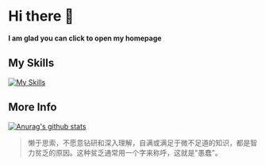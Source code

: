 # Hi there 👋

**I am glad you can click to open my homepage**

## My Skills

[![My Skills](https://skillicons.dev/icons?i=go,php,lua,python,vue,linux,k8s,docker,mysql,mongodb,redis,kafka,rabbitmq,laravel&perline=5)](https://skillicons.dev)

## More Info

[![Anurag's github stats](https://github-readme-stats.vercel.app/api?username=HiJohnnyLee)](https://github.com/HiJohnnyLee)

> 懒于思索，不愿意钻研和深入理解，自满或满足于微不足道的知识，都是智力贫乏的原因。这种贫乏通常用一个字来称呼，这就是"愚蠢"。
